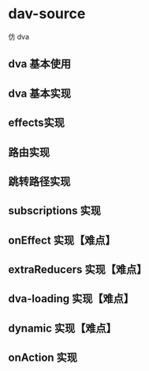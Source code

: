 # dav-source

仿 dva

## dva 基本使用

## dva 基本实现

## effects实现

## 路由实现

## 跳转路径实现

## subscriptions 实现

## onEffect 实现【难点】

## extraReducers 实现【难点】

## dva-loading 实现【难点】

## dynamic 实现【难点】

## onAction 实现
